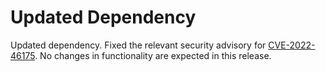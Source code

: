 # Updated Dependency

Updated dependency.
Fixed the relevant security advisory for [CVE-2022-46175](https://github.com/advisories/GHSA-9c47-m6qq-7p4h).
No changes in functionality are expected in this release.
